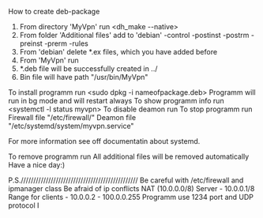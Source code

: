 
How to create deb-package

1) From directory 'MyVpn' run <dh_make --native>
2) From folder 'Additional files' add to 'debian' 
	-control
	-postinst
	-postrm
	-preinst
	-prerm
	-rules
3) From 'debian' delete *.ex files, which you have added before
4) From 'MyVpn' run <fakeroot dh binary-arch>
5) *.deb file will be successfully created in ../
6) Bin file will have path "/usr/bin/MyVpn"

To install programm run <sudo dpkg -i nameofpackage.deb>
Programm will run in bg mode and will restart always
To show programm info run <systemctl -l status myvpn>
To disable deamon run <systemctl disable myvpn>
To stop programm run <systemctl stop myvpn>
Firewall file "/etc/firewall/"
Deamon file "/etc/systemd/system/myvpn.service"

For more information see off documentatin about systemd.

To remove programm run <sudo apt remove myvpn>
All additional files will be removed automatically
Have a nice day:)


P.S.///////////////////////////////////////////////
	Be careful with /etc/firewall and ipmanager class
	Be afraid of ip conflicts
	NAT (10.0.0.0/8)
	Server - 10.0.0.1/8
	Range for clients - 10.0.0.2 - 100.0.0.255
	Programm use 1234 port and UDP protocol
     I

